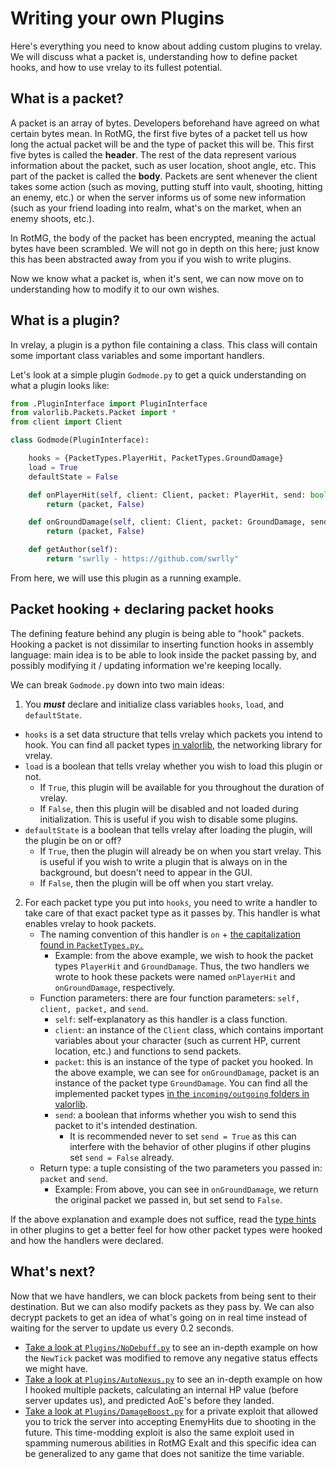 # Writing your own Plugins

Here's everything you need to know about adding custom plugins to vrelay. We will discuss what a packet is, understanding how to define packet hooks, and how to use vrelay to its fullest potential.

## What is a packet?

A packet is an array of bytes. Developers beforehand have agreed on what certain bytes mean. In RotMG, the first five bytes of a packet tell us how long the actual packet will be and the type of packet this will be. This first five bytes is called the **header**. The rest of the data represent various information about the packet, such as user location, shoot angle, etc. This part of the packet is called the **body**. Packets are sent whenever the client takes some action (such as moving, putting stuff into vault, shooting, hitting an enemy, etc.) or when the server informs us of some new information (such as your friend loading into realm, what's on the market, when an enemy shoots, etc.).

In RotMG, the body of the packet has been encrypted, meaning the actual bytes have been scrambled. We will not go in depth on this here; just know this has been abstracted away from you if you wish to write plugins.

Now we know what a packet is, when it's sent, we can now move on to understanding how to modify it to our own wishes.

## What is a plugin?

In vrelay, a plugin is a python file containing a class. This class will contain some important class variables and some important handlers.

Let's look at a simple plugin `Godmode.py` to get a quick understanding on what a plugin looks like:

```Python
from .PluginInterface import PluginInterface
from valorlib.Packets.Packet import *
from client import Client

class Godmode(PluginInterface):

	hooks = {PacketTypes.PlayerHit, PacketTypes.GroundDamage}
	load = True
	defaultState = False

	def onPlayerHit(self, client: Client, packet: PlayerHit, send: bool) -> (PlayerHit, bool):
		return (packet, False)

	def onGroundDamage(self, client: Client, packet: GroundDamage, send: bool) -> (GroundDamage, bool):
		return (packet, False)

	def getAuthor(self):
		return "swrlly - https://github.com/swrlly"
```

From here, we will use this plugin as a running example.

## Packet hooking + declaring packet hooks

The defining feature behind any plugin is being able to "hook" packets. Hooking a packet is not dissimilar to inserting function hooks in assembly language: main idea is to be able to look inside the packet passing by, and possibly modifying it / updating information we're keeping locally. 

We can break `Godmode.py` down into two main ideas:
1.  You ***must*** declare and initialize class variables `hooks`, `load`, and `defaultState`. 
   - `hooks` is a set data structure that tells vrelay which packets you intend to hook. You can find all packet types [in valorlib](https://github.com/swrlly/valorlib/blob/main/Packets/PacketTypes.py), the networking library for vrelay. 
   - `load` is a boolean that tells vrelay whether you wish to load this plugin or not. 
      - If `True`, this plugin will be available for you throughout the duration of vrelay. 
      - If `False`, then this plugin will be disabled and not loaded during initialization. This is useful if you wish to disable some plugins.
   -  `defaultState` is a boolean that tells vrelay after loading the plugin, will the plugin be on or off? 
      - If `True`, then the plugin will already be on when you start vrelay. This is useful if you wish to write a plugin that is always on in the background, but doesn't need to appear in the GUI.
      - If `False`, then the plugin will be off when you start vrelay.
2. For each packet type you put into `hooks`, you need to write a handler to take care of that exact packet type as it passes by. This handler is what enables vrelay to hook packets.
   - The naming convention of this handler is `on` + [the capitalization found in `PacketTypes.py.`](https://github.com/swrlly/valorlib/blob/main/Packets/PacketTypes.py)
      - Example: from the above example, we wish to hook the packet types `PlayerHit` and `GroundDamage`. Thus, the two handlers we wrote to hook these packets were named `onPlayerHit` and `onGroundDamage`, respectively.
   - Function parameters: there are four function parameters: `self, client, packet,` and `send`.
      - `self`: self-explanatory as this handler is a class function.
      - `client`: an instance of the `Client` class, which contains important variables about your character (such as current HP, current location, etc.) and functions to send packets.
      - `packet`: this is an instance of the type of packet you hooked. In the above example, we can see for `onGroundDamage`, packet is an instance of the packet type `GroundDamage`. You can find all the implemented packet types [in the `incoming/outgoing` folders in valorlib](https://github.com/swrlly/valorlib/tree/main/Packets).
      - `send`: a boolean that informs whether you wish to send this packet to it's intended destination.
         - It is recommended never to set `send = True` as this can interfere with the behavior of other plugins if other plugins set `send = False` already.
   - Return type: a tuple consisting of the two parameters you passed in: `packet` and `send`.
      - Example: From above, you can see in `onGroundDamage`, we return the original packet we passed in, but set send to `False`. 

If the above explanation and example does not suffice, read the [type hints](https://www.python.org/dev/peps/pep-0484/) in other plugins to get a better feel for how other packet types were hooked and how the handlers were declared.

## What's next?

Now that we have handlers, we can block packets from being sent to their destination. But we can also modify packets as they pass by. We can also decrypt packets to get an idea of what's going on in real time instead of waiting for the server to update us every 0.2 seconds.
- [Take a look at `Plugins/NoDebuff.py`](https://github.com/swrlly/vrelay/blob/main/Plugins/NoDebuff.py) to see an in-depth example on how the `NewTick` packet was modified to remove any negative status effects we might have.
- [Take a look at `Plugins/AutoNexus.py`](https://github.com/swrlly/vrelay/blob/main/Plugins/AutoNexus.py) to see an in-depth example on how I hooked multiple packets, calculating an internal HP value (before server updates us), and predicted AoE's before they landed.
- [Take a look at `Plugins/DamageBoost.py`](https://github.com/swrlly/vrelay/blob/main/Plugins/DamageBoost.py) for a private exploit that allowed you to trick the server into accepting EnemyHits due to shooting in the future. This time-modding exploit is also the same exploit used in spamming numerous abilities in RotMG Exalt and this specific idea can be generalized to any game that does not sanitize the time variable.